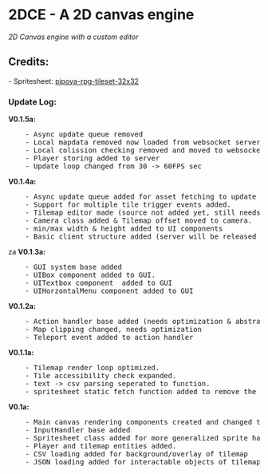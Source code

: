<h1>2DCE - A 2D canvas engine</h1>
<i>
    2D Canvas engine with a custom editor
</i>

<h2>Credits: </h2>
- Spritesheet: <a href="https://pipoya.itch.io/pipoya-rpg-tileset-32x32">pipoya-rpg-tileset-32x32</a>

<h3>Update Log:</h3> 
<strong>V0.1.5a:</strong> 
<pre>
    - Async update queue removed
    - Local mapdata removed now loaded from websocket server
    - Local colission checking removed and moved to websocket server
    - Player storing added to server
    - Update loop changed from 30 -> 60FPS sec
</pre>
<strong>V0.1.4a:</strong> 
<pre>
    - Async update queue added for asset fetching to update loop.
    - Support for multiple tile trigger events added. 
    - Tilemap editor made (source not added yet, still needs some bug fixing)
    - Camera class added & Tilemap offset moved to camera.
    - min/max width & height added to UI components
    - Basic client structure added (server will be released in seperate repository).
</pre>
za
<strong>V0.1.3a:</strong> 
<pre>
    - GUI system base added
    - UIBox component added to GUI.
    - UITextbox component  added to GUI
    - UIHorzontalMenu component added to GUI 
</pre>

<strong>V0.1.2a:</strong> 
<pre>
    - Action handler base added (needs optimization & abstractation, no interface implementation in node, gotta look into this)
    - Map clipping changed, needs optimization 
    - Teleport event added to action handler
</pre>

<strong>V0.1.1a:</strong> 
<pre>
    - Tilemap render loop optimized.
    - Tile accessibility check expanded. 
    - text -> csv parsing seperated to function.
    - spritesheet static fetch function added to remove the need to load/parse image yourself.
</pre>

<strong>V0.1a:</strong> 
<pre>
    - Main canvas rendering components created and changed to frame based updates.
    - InputHandler base added
    - Spritesheet class added for more generalized sprite handeling
    - Player and tilemap entities added.
    - CSV loading added for background/overlay of tilemap
    - JSON loading added for interactable objects of tilemap
</pre>
